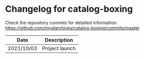 # Changelog for catalog-boxing

Check the repository commits for detailed information:  
https://github.com/royalarchives/catalog-boxing/commits/master

| Date       | Description                                                      |
|------------|------------------------------------------------------------------|
| 2021/10/03 | Project launch                                                   |
